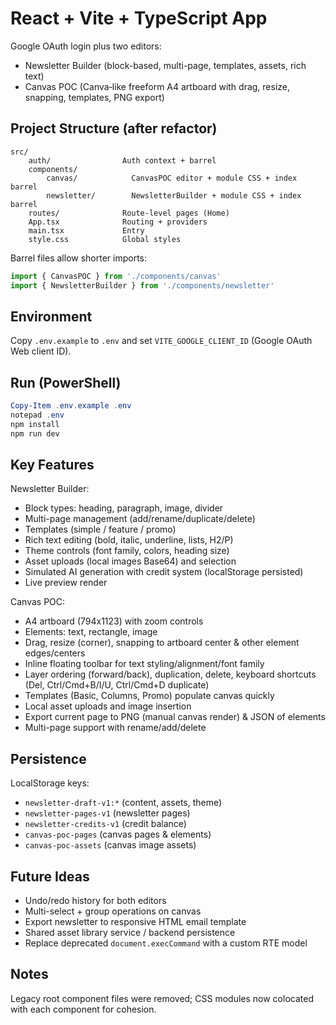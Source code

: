# React + Vite + TypeScript App

Google OAuth login plus two editors:

- Newsletter Builder (block-based, multi-page, templates, assets, rich text)
- Canvas POC (Canva‑like freeform A4 artboard with drag, resize, snapping, templates, PNG export)

## Project Structure (after refactor)

```
src/
	auth/                Auth context + barrel
	components/
		canvas/            CanvasPOC editor + module CSS + index barrel
		newsletter/        NewsletterBuilder + module CSS + index barrel
	routes/              Route-level pages (Home)
	App.tsx              Routing + providers
	main.tsx             Entry
	style.css            Global styles
```

Barrel files allow shorter imports:

```ts
import { CanvasPOC } from './components/canvas'
import { NewsletterBuilder } from './components/newsletter'
```

## Environment

Copy `.env.example` to `.env` and set `VITE_GOOGLE_CLIENT_ID` (Google OAuth Web client ID).

## Run (PowerShell)

```powershell
Copy-Item .env.example .env
notepad .env
npm install
npm run dev
```

## Key Features

Newsletter Builder:
- Block types: heading, paragraph, image, divider
- Multi-page management (add/rename/duplicate/delete)
- Templates (simple / feature / promo)
- Rich text editing (bold, italic, underline, lists, H2/P)
- Theme controls (font family, colors, heading size)
- Asset uploads (local images Base64) and selection
- Simulated AI generation with credit system (localStorage persisted)
- Live preview render

Canvas POC:
- A4 artboard (794x1123) with zoom controls
- Elements: text, rectangle, image
- Drag, resize (corner), snapping to artboard center & other element edges/centers
- Inline floating toolbar for text styling/alignment/font family
- Layer ordering (forward/back), duplication, delete, keyboard shortcuts (Del, Ctrl/Cmd+B/I/U, Ctrl/Cmd+D duplicate)
- Templates (Basic, Columns, Promo) populate canvas quickly
- Local asset uploads and image insertion
- Export current page to PNG (manual canvas render) & JSON of elements
- Multi-page support with rename/add/delete

## Persistence

LocalStorage keys:
- `newsletter-draft-v1:*` (content, assets, theme)
- `newsletter-pages-v1` (newsletter pages)
- `newsletter-credits-v1` (credit balance)
- `canvas-poc-pages` (canvas pages & elements)
- `canvas-poc-assets` (canvas image assets)

## Future Ideas

- Undo/redo history for both editors
- Multi-select + group operations on canvas
- Export newsletter to responsive HTML email template
- Shared asset library service / backend persistence
- Replace deprecated `document.execCommand` with a custom RTE model

## Notes

Legacy root component files were removed; CSS modules now colocated with each component for cohesion.


